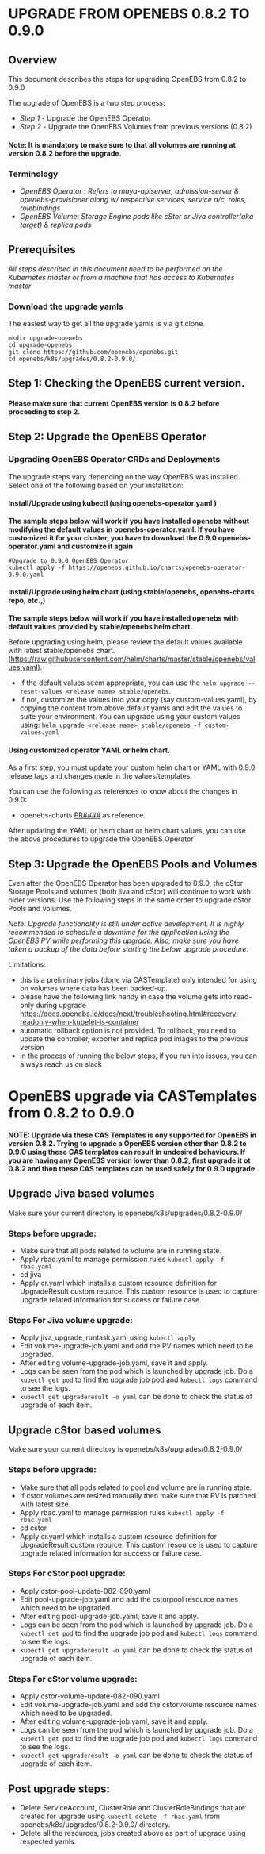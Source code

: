 # UPGRADE FROM OPENEBS 0.8.2 TO 0.9.0

## Overview

This document describes the steps for upgrading OpenEBS from 0.8.2 to 0.9.0

The upgrade of OpenEBS is a two step process:
- *Step 1* - Upgrade the OpenEBS Operator
- *Step 2* - Upgrade the OpenEBS Volumes from previous versions (0.8.2)

#### Note: It is mandatory to make sure to that all volumes are running at version 0.8.2 before the upgrade.

### Terminology
- *OpenEBS Operator : Refers to maya-apiserver, admission-server & openebs-provisioner along w/ respective services, service a/c, roles, rolebindings*
- *OpenEBS Volume: Storage Engine pods like cStor or Jiva controller(aka target) & replica pods*

## Prerequisites

*All steps described in this document need to be performed on the Kubernetes master or from a machine that has access to Kubernetes master*

### Download the upgrade yamls

The easiest way to get all the upgrade yamls is via git clone.

```
mkdir upgrade-openebs
cd upgrade-openebs
git clone https://github.com/openebs/openebs.git
cd openebs/k8s/upgrades/0.8.2-0.9.0/
```

## Step 1: Checking the OpenEBS current version.

#### Please make sure that current OpenEBS version is 0.8.2 before proceeding to step 2.

## Step 2: Upgrade the OpenEBS Operator

### Upgrading OpenEBS Operator CRDs and Deployments

The upgrade steps vary depending on the way OpenEBS was installed. Select one of the following based on your installation:

#### Install/Upgrade using kubectl (using openebs-operator.yaml )

**The sample steps below will work if you have installed openebs without modifying the default values in openebs-operator.yaml. If you have customized it for your cluster, you have to download the 0.9.0 openebs-operator.yaml and customize it again**

```
#Upgrade to 0.9.0 OpenEBS Operator
kubectl apply -f https://openebs.github.io/charts/openebs-operator-0.9.0.yaml
```

#### Install/Upgrade using helm chart (using stable/openebs, openebs-charts repo, etc.,)

**The sample steps below will work if you have installed openebs with default values provided by stable/openebs helm chart.**

Before upgrading using helm, please review the default values available with latest stable/openebs chart. (https://raw.githubusercontent.com/helm/charts/master/stable/openebs/values.yaml).

- If the default values seem appropriate, you can use the `helm upgrade --reset-values <release name> stable/openebs`.
- If not, customize the values into your copy (say custom-values.yaml), by copying the content from above default yamls and edit the values to suite your environment. You can upgrade using your custom values using:
`helm upgrade <release name> stable/openebs -f custom-values.yaml`

#### Using customized operator YAML or helm chart.
As a first step, you must update your custom helm chart or YAML with 0.9.0 release tags and changes made in the values/templates.

You can use the following as references to know about the changes in 0.9.0:
- openebs-charts [PR####](https://github.com/openebs/openebs/pull/2566) as reference.

After updating the YAML or helm chart or helm chart values, you can use the above procedures to upgrade the OpenEBS Operator

## Step 3: Upgrade the OpenEBS Pools and Volumes

Even after the OpenEBS Operator has been upgraded to 0.9.0, the cStor Storage Pools and volumes (both jiva and cStor)  will continue to work with older versions. Use the following steps in the same order to upgrade cStor Pools and volumes.

*Note: Upgrade functionality is still under active development. It is highly recommended to schedule a downtime for the application using the OpenEBS PV while performing this upgrade. Also, make sure you have taken a backup of the data before starting the below upgrade procedure.*

Limitations:
- this is a preliminary jobs (done via CASTemplate) only intended for using on volumes where data has been backed-up.
- please have the following link handy in case the volume gets into read-only during upgrade
  https://docs.openebs.io/docs/next/troubleshooting.html#recovery-readonly-when-kubelet-is-container
- automatic rollback option is not provided. To rollback, you need to update the controller, exporter and replica pod images to the previous version
- in the process of running the below steps, if you run into issues, you can always reach us on slack


# OpenEBS upgrade via CASTemplates from 0.8.2 to 0.9.0
**NOTE: Upgrade via these CAS Templates is ony supported for OpenEBS in version 0.8.2. Trying to upgrade a OpenEBS version other than 0.8.2 to 0.9.0 using these CAS templates can result in undesired behaviours. If you are having any OpenEBS version lower than 0.8.2, first upgrade it ot 0.8.2 and then these CAS templates can be used safely for 0.9.0 upgrade.**

## Upgrade Jiva based volumes

Make sure your current directory is openebs/k8s/upgrades/0.8.2-0.9.0/

### Steps before upgrade:
  - Make sure that all pods related to volume are in running state.
  - Apply rbac.yaml to manage permission rules `kubectl apply -f rbac.yaml`
  - cd jiva
  - Apply cr.yaml which installs a custom resource definition for UpgradeResult custom reource. This custom resource is used to capture upgrade related information for success or failure case.

### Steps For Jiva volume upgrade:

  - Apply jiva_upgrade_runtask.yaml using `kubectl apply`
  - Edit volume-upgrade-job.yaml and add the PV names which need to be upgraded.
  - After editing volume-upgrade-job.yaml, save it and apply.
  - Logs can be seen from the pod which is launched by upgrade job. Do a `kubectl get pod` to find the upgrade job pod and `kubectl logs` command to see the logs.
  - `kubectl get upgraderesult -o yaml` can be done to check the status of upgrade of each item.

## Upgrade cStor based volumes

Make sure your current directory is openebs/k8s/upgrades/0.8.2-0.9.0/

### Steps before upgrade:
  - Make sure that all pods related to pool and volume are in running state.
  - If cstor volumes are resized manually then make sure that PV is patched with latest size.
  - Apply rbac.yaml to manage permission rules `kubectl apply -f rbac.yaml`
  - cd cstor
  - Apply cr.yaml which installs a custom resource definition for UpgradeResult custom reource. This custom resource is used to capture upgrade related information for success or failure case.

### Steps For cStor pool upgrade:

  - Apply cstor-pool-update-082-090.yaml
  - Edit pool-upgrade-job.yaml and add the cstorpool resource names which need to be upgraded.
  - After editing pool-upgrade-job.yaml, save it and apply.
  - Logs can be seen from the pod which is launched by upgrade job. Do a `kubectl get pod` to find the upgrade job pod and `kubectl logs` command to see the logs.
  - `kubectl get upgraderesult -o yaml` can be done to check the status of upgrade of each item.

### Steps For cStor volume upgrade:

  - Apply cstor-volume-update-082-090.yaml
  - Edit volume-upgrade-job.yaml and add the cstorvolume resource names which need to be upgraded.
  - After editing volume-upgrade-job.yaml, save it and apply.
  - Logs can be seen from the pod which is launched by upgrade job. Do a `kubectl get pod` to find the upgrade job pod and `kubectl logs` command to see the logs.
  - `kubectl get upgraderesult -o yaml` can be done to check the status of upgrade of each item.

## Post upgrade steps:

  - Delete ServiceAccount, ClusterRole and ClusterRoleBindings that are created for upgrade using
    `kubectl delete -f rbac.yaml` from openebs/k8s/upgrades/0.8.2-0.9.0/ directory.
  - Delete all the resources, jobs created above as part of upgrade using
    respected yamls.
